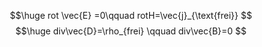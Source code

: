 $$\huge
rot \vec{E} =0\qquad rotH=\vec{j}_{\text{frei}}
$$
$$\huge
div\vec{D}=\rho_{frei} \qquad div\vec{B}=0
$$

